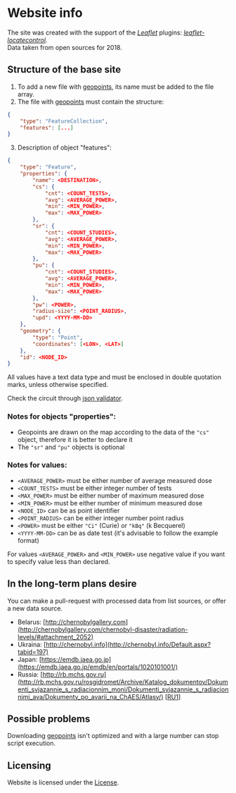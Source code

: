 [License]://choosealicense.com/licenses/mit/
[geopoints]://help.github.com/en/articles/mapping-geojson-files-on-github

# Website info

The site was created with the support of the *[Leaflet](//github.com/leaflet/leaflet)* plugins: 
*[leaflet-locatecontrol](//github.com/domoritz/leaflet-locatecontrol)*.  
Data taken from open sources for 2018.

## Structure of the base site

1. To add a new file with [geopoints], its name must be added to the file array.
2. The file with [geopoints] must contain the structure:

``` json
{
	"type": "FeatureCollection",
	"features": [...]
}
```

3. Description of object "features":
``` json
{
	"type": "Feature",
	"properties": {
		"name": <DESTINATION>,
		"cs": {
			"cnt": <COUNT_TESTS>,
			"avg": <AVERAGE_POWER>,
			"min": <MIN_POWER>,
			"max": <MAX_POWER>
		},
		"sr": {
			"cnt": <COUNT_STUDIES>,
			"avg": <AVERAGE_POWER>,
			"min": <MIN_POWER>,
			"max": <MAX_POWER>
		},
		"pu": {
			"cnt": <COUNT_STUDIES>,
			"avg": <AVERAGE_POWER>,
			"min": <MIN_POWER>,
			"max": <MAX_POWER>
		},
		"pw": <POWER>,
		"radius-size": <POINT_RADIUS>,
		"upd": <YYYY-MM-DD>
	},
	"geometry": {
		"type": "Point",
		"coordinates": [<LON>, <LAT>]
	},
	"id": <NODE_ID>
}
```

All values have a text data type and must be enclosed in double quotation marks,
unless otherwise specified.

Check the circuit through [json validator](//jsonlint.com).

### Notes for objects "properties":

* Geopoints are drawn on the map according to the data of the `"cs"` object,
therefore it is better to declare it
* The `"sr"` and `"pu"` objects is optional

### Notes for values:

* `<AVERAGE_POWER>` must be either number of average measured dose
* `<COUNT_TESTS>` must be either integer number of tests
* `<MAX_POWER>` must be either number of maximum measured dose
* `<MIN_POWER>` must be either number of minimum measured dose
* `<NODE_ID>` can be as point identifier
* `<POINT_RADIUS>` can be either integer number point radius
* `<POWER>` must be either `"Ci"` (Curie) or `"kBq"` (k Becquerel)
* `<YYYY-MM-DD>` can be as date test (it's advisable to follow the example format)

For values `<AVERAGE_POWER>` and `<MIN_POWER>` use negative value
if you want to specify value less than declared.

## In the long-term plans desire
You can make a pull-request with processed data from list sources, or offer a new data source.
* Belarus: [http://chernobylgallery.com](http://chernobylgallery.com/chernobyl-disaster/radiation-levels/#attachment_2052)
* Ukraina: [http://chernobyl.info](http://chernobyl.info/Default.aspx?tabid=197)
* Japan: [https://emdb.jaea.go.jp](https://emdb.jaea.go.jp/emdb/en/portals/1020101001/)
* Russia: [http://rb.mchs.gov.ru](http://rb.mchs.gov.ru/rosgidromet/Archive/Katalog_dokumentov/Dokumenti_svjazannie_s_radiacionnim_moni/Dokumenti_svjazannie_s_radiacionnimi_ava/Dokumenty_po_avarii_na_ChAES/Atlasy/) [[RU1]]

[RU1]:http://rb.mchs.gov.ru/folder/5061

## Possible problems

Downloading [geopoints] isn't optimized and with a large number can stop script execution.

## Licensing

Website is licensed under the [License].

# 

